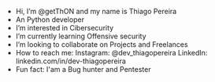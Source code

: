 - Hi, I’m @getThON and my name is Thiago Pereira
- An Python developer
- I’m interested in Cibersecurity
- I’m currently learning Offensive security
- I’m looking to collaborate on Projects and Freelances
- How to reach me:
  Instagram: @dev_thiagopereira
  LinkedIn: linkedin.com/in/dev-thiagopereira
- Fun fact: I'am a Bug hunter and Pentester 

<!---
getThON/getThON is a ✨ special ✨ repository because its `README.md` (this file) appears on your GitHub profile.
You can click the Preview link to take a look at your changes.
--->
